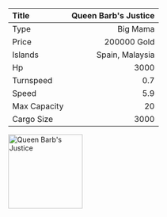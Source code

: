 |Title        | Queen Barb's Justice
|:-|-:
|Type         | Big Mama     
|Price        | 200000 Gold    
|Islands      | Spain, Malaysia
|Hp           | 3000
|Turnspeed    | 0.7
|Speed        | 5.9
|Max Capacity | 20
|Cargo Size   | 3000

<img src="assets/img/queenBarbsJustice.png" alt="Queen Barb's Justice"  width="150px" length="150px">
